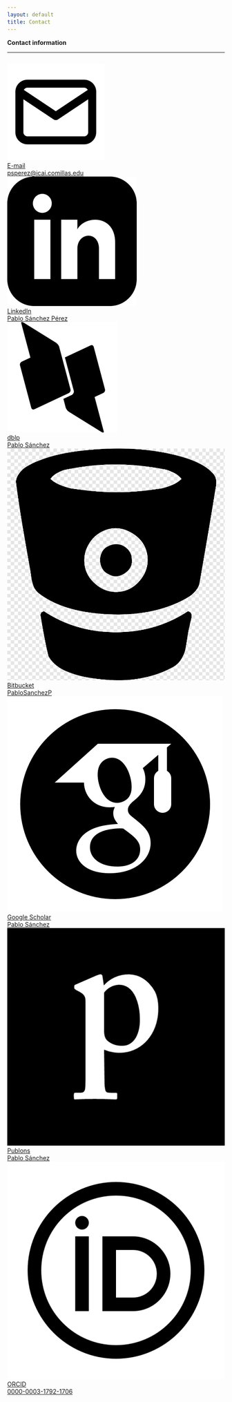 ```yaml
---
layout: default
title: Contact
---
```


<div class="publications-div">
<div class="big-title" style="align: left;"><b><span>Con</span>tact information</b></div>
<hr class="solid">

<div class="contact-info">
<p>
</p>

<div style="margin-top:5%">
<div class="div-contact">
<a href="mailto:psperez@icai.comillas.edu">
	<div class="mdc-card my-card">
		<div class="contact-card-left">
	 		<img src="/assets/img/mail.png" />
		</div>
		<div class="contact-card-right">
			<div class="card__title">E-mail</div>
			<div class="card__subhead">psperez@icai.comillas.edu</div>
		</div>
	</div>
</a>
</div>

<div class="div-contact">
<a href="https://www.linkedin.com/in/pablosanchezperez/">
	<div class="mdc-card my-card">
		<div class="contact-card-left">
	 		<img src="/assets/img/linkedinBlack.png" />
		</div>
		<div class="contact-card-right">
			<div class="card__title">LinkedIn</div>
			<div class="card__subhead">Pablo Sánchez Pérez</div>
		</div>
	</div>
</a>
</div>


<div class="div-contact">
<a href="https://dblp.org/pid/35/2658-1.html">
	<div class="mdc-card my-card">
		<div class="contact-card-left">
	 		<img src="/assets/img/DBLP2Black.png" />
		</div>
		<div class="contact-card-right">
			<div class="card__title">dblp</div>
			<div class="card__subhead">Pablo Sánchez</div>
		</div>
	</div>
</a>
</div>

<div class="div-contact">
<a href="https://bitbucket.org/PabloSanchezP/">
	<div class="mdc-card my-card">
		<div class="contact-card-left">
	 		<img src="/assets/img/Bitbucket2Black.png" />
		</div>
		<div class="contact-card-right">
			<div class="card__title">Bitbucket</div>
			<div class="card__subhead">PabloSanchezP</div>
		</div>
	</div>
</a>
</div>

<div class="div-contact">
<a href="https://scholar.google.ca/citations?user=EKhKMYwAAAAJ&hl=es">
	<div class="mdc-card my-card">
		<div class="contact-card-left">
	 		<img src="/assets/img/scholarBlack.png" />
		</div>
		<div class="contact-card-right">
			<div class="card__title">Google Scholar</div>
			<div class="card__subhead">Pablo Sánchez</div>
		</div>
	</div>
</a>
</div>

<div class="div-contact">
<a href="https://publons.com/researcher/3121304/pablo-sanchez/">
	<div class="mdc-card my-card">
		<div class="contact-card-left">
	 		<img src="/assets/img/publons-BW.png" />
		</div>
		<div class="contact-card-right">
			<div class="card__title">Publons</div>
			<div class="card__subhead">Pablo Sánchez</div>
		</div>
	</div>
</a>
</div>

<div class="div-contact">
<a href="https://orcid.org/0000-0003-1792-1706">
	<div class="mdc-card my-card">
		<div class="contact-card-left">
	 		<img src="/assets/img/orcidBlack.png" />
		</div>
		<div class="contact-card-right">
			<div class="card__title">ORCID</div>
			<div class="card__subhead">0000-0003-1792-1706</div>
		</div>
	</div>
</a>
</div>
</div>

</div>
